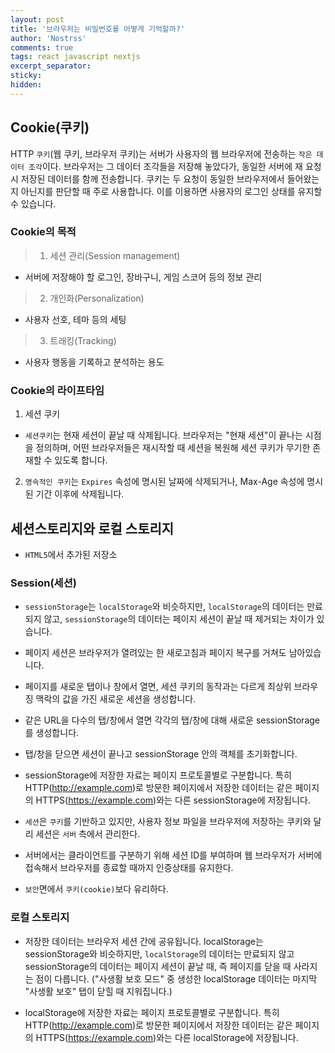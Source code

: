 ```yaml
---
layout: post
title: '브라우저는 비밀번호를 어떻게 기억할까?'
author: 'Nostrss'
comments: true
tags: react javascript nextjs
excerpt_separator:
sticky:
hidden:
---
```


## Cookie(쿠키)

HTTP `쿠키`(웹 쿠키, 브라우저 쿠키)는 서버가 사용자의 웹 브라우저에 전송하는 `작은 데이터 조각`이다. 브라우저는 그 데이터 조각들을 저장해 놓았다가, 동일한 서버에 재 요청 시 저장된 데이터를 함께 전송합니다. 쿠키는 두 요청이 동일한 브라우저에서 들어왔는지 아닌지를 판단할 때 주로 사용합니다. 이를 이용하면 사용자의 로그인 상태를 유지할 수 있습니다.

### Cookie의 목적

>1. 세션 관리(Session management)
  - 서버에 저장해야 할 로그인, 장바구니, 게임 스코어 등의 정보 관리
>2. 개인화(Personalization)
  - 사용자 선호, 테마 등의 세팅
>3. 트래킹(Tracking)
  - 사용자 행동을 기록하고 분석하는 용도

### Cookie의 라이프타임

1. 세션 쿠키
- `세션쿠키`는 현재 세션이 끝날 때 삭제됩니다. 브라우저는 "현재 세션"이 끝나는 시점을 정의하며, 어떤 브라우저들은 재시작할 때 세션을 복원해 세션 쿠키가 무기한 존재할 수 있도록 합니다.
2. `영속적인 쿠키`는 `Expires` 속성에 명시된 날짜에 삭제되거나, Max-Age 속성에 명시된 기간 이후에 삭제됩니다.


## 세션스토리지와 로컬 스토리지
- `HTML5`에서 추가된 저장소

### Session(세션)
- `sessionStorage`는 `localStorage`와 비슷하지만, `localStorage`의 데이터는 만료되지 않고, `sessionStorage`의 데이터는 페이지 세션이 끝날 때 제거되는 차이가 있습니다.

- 페이지 세션은 브라우저가 열려있는 한 새로고침과 페이지 복구를 거쳐도 남아있습니다.
- 페이지를 새로운 탭이나 창에서 열면, 세션 쿠키의 동작과는 다르게 최상위 브라우징 맥락의 값을 가진 새로운 세션을 생성합니다.
- 같은 URL을 다수의 탭/창에서 열면 각각의 탭/창에 대해 새로운 sessionStorage를 생성합니다.
- 탭/창을 닫으면 세션이 끝나고 sessionStorage 안의 객체를 초기화합니다.
- sessionStorage에 저장한 자료는 페이지 프로토콜별로 구분합니다. 특히 HTTP(http://example.com)로 방문한 페이지에서 저장한 데이터는 같은 페이지의 HTTPS(https://example.com)와는 다른 sessionStorage에 저장됩니다.
- `세션`은 `쿠키`를 기반하고 있지만, 사용자 정보 파일을 브라우저에 저장하는 쿠키와 달리 세션은 `서버` 측에서 관리한다.
- 서버에서는 클라이언트를 구분하기 위해 세션 ID를 부여하며 웹 브라우저가 서버에 접속해서 브라우저를 종료할 때까지 인증상태를 유지한다.
- `보안`면에서 `쿠키(cookie)`보다 유리하다.

### 로컬 스토리지
- 저장한 데이터는 브라우저 세션 간에 공유됩니다. localStorage는 sessionStorage와 비슷하지만, `localStorage`의 데이터는 만료되지 않고 sessionStorage의 데이터는 페이지 세션이 끝날 때, 즉 페이지를 닫을 때 사라지는 점이 다릅니다. ("사생활 보호 모드" 중 생성한 localStorage 데이터는 마지막 "사생활 보호" 탭이 닫힐 때 지워집니다.)

- localStorage에 저장한 자료는 페이지 프로토콜별로 구분합니다. 특히 HTTP(http://example.com)로 방문한 페이지에서 저장한 데이터는 같은 페이지의 HTTPS(https://example.com)와는 다른 localStorage에 저장됩니다.

